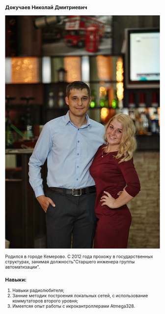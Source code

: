  ### Докучаев Николай Дмитриевич  

 ![Фото с женой](/img/IMG_2717.jpg)
  
  Родился в городе Кемерово. С 2012 года прохожу в государственных структурах, занимая должность"Старшего инженера группы автоматизации".


### Навыки:

1. Навыки радиолюбителя;
2. Занние методик построения локальных сетей, с использование коммутаторов второго уровня;
3. Имеетсяя опыт работы с икрокантроллерами Atmega328.
